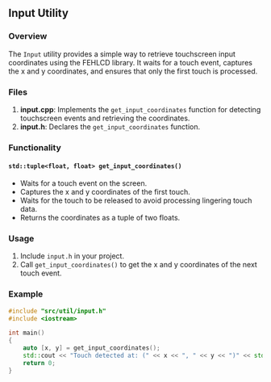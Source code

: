 ## Input Utility

### Overview
The `Input` utility provides a simple way to retrieve touchscreen input coordinates using the FEHLCD library. It waits for a touch event, captures the x and y coordinates, and ensures that only the first touch is processed.

### Files
1. **input.cpp**: Implements the `get_input_coordinates` function for detecting touchscreen events and retrieving the coordinates.
2. **input.h**: Declares the `get_input_coordinates` function.

### Functionality
#### `std::tuple<float, float> get_input_coordinates()`
- Waits for a touch event on the screen.
- Captures the x and y coordinates of the first touch.
- Waits for the touch to be released to avoid processing lingering touch data.
- Returns the coordinates as a tuple of two floats.

### Usage
1. Include `input.h` in your project.
2. Call `get_input_coordinates()` to get the x and y coordinates of the next touch event.

### Example
```cpp
#include "src/util/input.h"
#include <iostream>

int main()
{
    auto [x, y] = get_input_coordinates();
    std::cout << "Touch detected at: (" << x << ", " << y << ")" << std::endl;
    return 0;
}
```